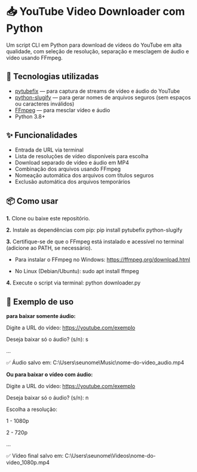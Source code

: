 # 📥 YouTube Video Downloader com Python

Um script CLI em Python para download de vídeos do YouTube em alta qualidade, com seleção de resolução, separação e mesclagem de áudio e vídeo usando FFmpeg.

## 🧰 Tecnologias utilizadas
- [pytubefix](https://github.com/rohit-px/pytubefix) — para captura de streams de vídeo e áudio do YouTube
- [python-slugify](https://github.com/un33k/python-slugify) — para gerar nomes de arquivos seguros (sem espaços ou caracteres inválidos)  
- [FFmpeg](https://ffmpeg.org/) — para mesclar vídeo e áudio
- Python 3.8+

## ✨ Funcionalidades
- Entrada de URL via terminal
- Lista de resoluções de vídeo disponíveis para escolha
- Download separado de vídeo e áudio em MP4
- Combinação dos arquivos usando FFmpeg
- Nomeação automática dos arquivos com títulos seguros
- Exclusão automática dos arquivos temporários

## 📦 Como usar

**1.** Clone ou baixe este repositório.

**2.** Instale as dependências com pip: pip install pytubefix python-slugify

**3.** Certifique-se de que o FFmpeg está instalado e acessível no terminal (adicione ao PATH, se necessário).

 - Para instalar o FFmpeg no Windows: https://ffmpeg.org/download.html

-  No Linux (Debian/Ubuntu): sudo apt install ffmpeg

**4.** Execute o script via terminal: python downloader.py

## 📸 Exemplo de uso
**para baixar somente áudio:**

Digite a URL do vídeo: https://youtube.com/exemplo

Deseja baixar só o áudio? (s/n): s

...

✅ Áudio salvo em: C:\Users\seunome\Music\nome-do-video_audio.mp4

**Ou para baixar o vídeo com áudio:**

Digite a URL do vídeo: https://youtube.com/exemplo

Deseja baixar só o áudio? (s/n): n

Escolha a resolução:

1 - 1080p

2 - 720p

...

✅ Vídeo final salvo em: C:\Users\seunome\Videos\nome-do-video_1080p.mp4
